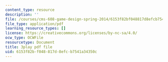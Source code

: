 ```yaml
---
content_type: resource
description: ''
file: /courses/cms-608-game-design-spring-2014/6153f82bf048817d8efcb7541a34350c_1506657.pdf
file_type: application/pdf
learning_resource_types: []
license: https://creativecommons.org/licenses/by-nc-sa/4.0/
ocw_type: OCWFile
resourcetype: Document
title: 3play pdf file
uid: 6153f82b-f048-817d-8efc-b7541a34350c
---
```

